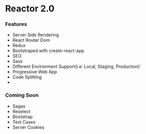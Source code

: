 # Reactor 2.0

### Features
- Server Side Rendering
- React Router Dom
- Redux
- Bootstraped with create-react-app
- SEO
- Sass
- Different Environment Support(i.e: Local, Staging, Production)`
- Progressive Web App
- Code Splitting
-

### Coming Soon
- Sagas
- Reselect
- Bootstrap
- Test Cases
- Server Cookies
